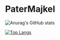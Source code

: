 ﻿# PaterMajkel
![Anurag's GitHub stats](https://github-readme-stats.vercel.app/api?username=PaterMajkel&count_private=true&show_icons=true&theme=shades-of-purple)



[![Top Langs](https://github-readme-stats.vercel.app/api/top-langs/?username=PaterMajkel)](https://github.com/anuraghazra/github-readme-stats&langs_count=10)

